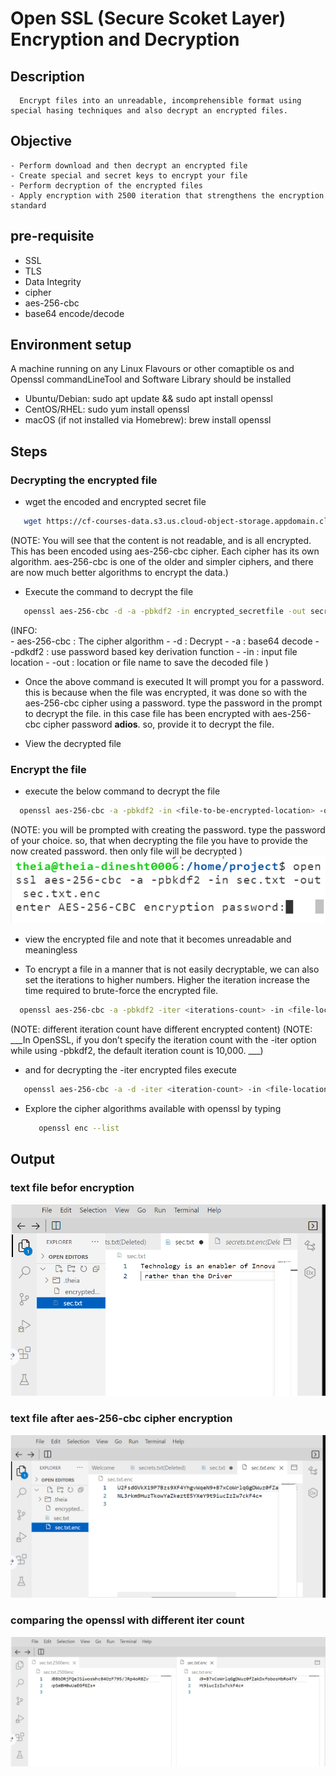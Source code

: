 # Open SSL (Secure Scoket Layer) Encryption and Decryption

## Description
      Encrypt files into an unreadable, incomprehensible format using special hasing techniques and also decrypt an encrypted files.

## Objective
    - Perform download and then decrypt an encrypted file
    - Create special and secret keys to encrypt your file
    - Perform decryption of the encrypted files
    - Apply encryption with 2500 iteration that strengthens the encryption standard 

## pre-requisite
* SSL
* TLS
* Data Integrity
* cipher
* aes-256-cbc 
* base64 encode/decode

## Environment setup
  A machine running on any Linux Flavours or other comaptible os and Openssl commandLineTool and Software Library should be installed 

   * Ubuntu/Debian: sudo apt update && sudo apt install openssl
   * CentOS/RHEL: sudo yum install openssl
   * macOS (if not installed via Homebrew): brew install openssl

## Steps
### Decrypting the encrypted file
* wget the encoded and encrypted secret file
```bash
   wget https://cf-courses-data.s3.us.cloud-object-storage.appdomain.cloud/IBM-CD0267EN-SkillsNetwork/labs/module1/encrypted_secretfile
```

(NOTE: You will see that the content is not readable, and is all encrypted. This has been encoded using aes-256-cbc cipher. Each cipher has its own algorithm. aes-256-cbc is one of the older and simpler ciphers, and there are now much better algorithms to encrypt the data.)

* Execute the command to decrypt the file 
```bash
   openssl aes-256-cbc -d -a -pbkdf2 -in encrypted_secretfile -out secrets.txt
```
(INFO:  
    - aes-256-cbc : The cipher algorithm
    - -d : Decrypt
    - -a : base64 decode
    - -pdkdf2 : use password based key derivation function
    - -in : input file location
    - -out : location or file name to save the decoded file )
* Once the above command is executed It will prompt you for a password. this is because when the file was encrypted, it was done so with the aes-256-cbc cipher using a password. type the password in the prompt to decrypt the file. in this case file has been encrypted with aes-256-cbc cipher password __adios__. so, provide it to decrypt the file.

* View the decrypted file

### Encrypt the file
* execute the below command to decrypt the file
```bash
  openssl aes-256-cbc -a -pbkdf2 -in <file-to-be-encrypted-location> -out <file-name>  
```

(NOTE: you will be prompted with creating the password. type the password of your choice. so, that when decrypting the file you have to provide the now created password. then only file will be decrypted )
![prompted PBKDF2](assets/image-1.png)

* view the encrypted file and note that it becomes unreadable and meaningless 

* To encrypt a file in a manner that is not easily decryptable, we can also set the iterations to higher numbers. Higher the iteration increase the time required to brute-force the encrypted file.
```bash
  openssl aes-256-cbc -a -pbkdf2 -iter <iterations-count> -in <file-location-for-the-file-to-be-encrypted> -out <encrypted-file-name>
```
(NOTE: different iteration count have different encrypted content)
(NOTE: ___In OpenSSL, if you don’t specify the iteration count with the -iter option while using -pbkdf2, the default iteration count is 10,000. ___)

* and for decrypting the -iter encrypted files execute
```bash
   openssl aes-256-cbc -a -d -iter <iteration-count> -in <file-location/filename-of-the-encrypt-file> -out <decrypted-output-file-name>
```

* Explore the cipher algorithms available with openssl by typing 
    ```bash
       openssl enc --list
    ```

## Output

### text file befor encryption

![txt file](assets/image.png)

### text file after aes-256-cbc cipher encryption 

![encrypted txt file](assets/image-2.png)

### comparing the openssl with different iter count

![different iter count](assets/image5.png)

